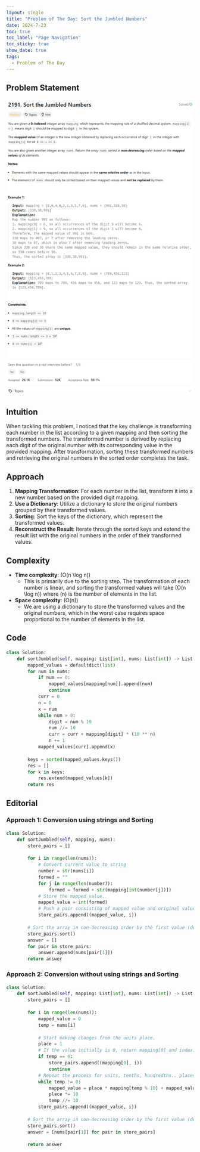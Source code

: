 ```yaml
---
layout: single
title: "Problem of The Day: Sort the Jumbled Numbers"
date: 2024-7-23
toc: true
toc_label: "Page Navigation"
toc_sticky: true
show_date: true
tags:
  - Problem of The Day
---
```


## Problem Statement

![2191](/assets/images/2024-07-23_19-24-52-problem-2191.png)

## Intuition

When tackling this problem, I noticed that the key challenge is transforming each number in the list according to a given mapping and then sorting the transformed numbers. The transformed number is derived by replacing each digit of the original number with its corresponding value in the provided mapping. After transformation, sorting these transformed numbers and retrieving the original numbers in the sorted order completes the task.

## Approach

1. **Mapping Transformation**: For each number in the list, transform it into a new number based on the provided digit mapping.
2. **Use a Dictionary**: Utilize a dictionary to store the original numbers grouped by their transformed values.
3. **Sorting**: Sort the keys of the dictionary, which represent the transformed values.
4. **Reconstruct the Result**: Iterate through the sorted keys and extend the result list with the original numbers in the order of their transformed values.

## Complexity

- **Time complexity**: \(O(n \log n)\)
  - This is primarily due to the sorting step. The transformation of each number is linear, and sorting the transformed values will take \(O(n \log n)\) where \(n\) is the number of elements in the list.
- **Space complexity**: \(O(n)\)
  - We are using a dictionary to store the transformed values and the original numbers, which in the worst case requires space proportional to the number of elements in the list.

## Code

```python
class Solution:
    def sortJumbled(self, mapping: List[int], nums: List[int]) -> List[int]:
        mapped_values = defaultdict(list)
        for num in nums:
            if num == 0:
                mapped_values[mapping[num]].append(num)
                continue
            curr = 0
            n = 0
            x = num
            while num > 0:
                digit = num % 10
                num //= 10
                curr = curr + mapping[digit] * (10 ** n)
                n += 1
            mapped_values[curr].append(x)

        keys = sorted(mapped_values.keys())
        res = []
        for k in keys:
            res.extend(mapped_values[k])
        return res
```

## Editorial

### Approach 1: Conversion using strings and Sorting

```python
class Solution:
    def sortJumbled(self, mapping, nums):
        store_pairs = []

        for i in range(len(nums)):
            # Convert current value to string
            number = str(nums[i])
            formed = ""
            for j in range(len(number)):
                formed = formed + str(mapping[int(number[j])])
            # Store the mapped value.
            mapped_value = int(formed)
            # Push a pair consisting of mapped value and original value's index.
            store_pairs.append((mapped_value, i))

        # Sort the array in non-decreasing order by the first value (default).
        store_pairs.sort()
        answer = []
        for pair in store_pairs:
            answer.append(nums[pair[1]])
        return answer
```

### Approach 2: Conversion without using strings and Sorting

```python
class Solution:
    def sortJumbled(self, mapping: List[int], nums: List[int]) -> List[int]:
        store_pairs = []

        for i in range(len(nums)):
            mapped_value = 0
            temp = nums[i]

            # Start making changes from the units place.
            place = 1
            # If the value initially is 0, return mapping[0] and index.
            if temp == 0:
                store_pairs.append((mapping[0], i))
                continue
            # Repeat the process for units, tenths, hundredths.. places.
            while temp != 0:
                mapped_value = place * mapping[temp % 10] + mapped_value
                place *= 10
                temp //= 10
            store_pairs.append((mapped_value, i))

        # Sort the array in non-decreasing order by the first value (default).
        store_pairs.sort()
        answer = [nums[pair[1]] for pair in store_pairs]

        return answer
```